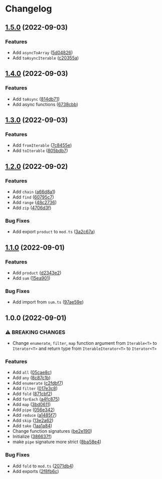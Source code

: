 # Changelog

## [1.5.0](https://github.com/shun-shobon/iter-funcs/compare/1.4.0...1.5.0) (2022-09-03)


### Features

* Add `asyncToArray` ([5d04826](https://github.com/shun-shobon/iter-funcs/commit/5d04826145ecd968b30dbc1d3f04c6056a1b9814))
* Add `toAsyncIterable` ([c20355a](https://github.com/shun-shobon/iter-funcs/commit/c20355ad42bc5d6f60e2c8ce1832d27708afa76a))

## [1.4.0](https://github.com/shun-shobon/iter-funcs/compare/1.3.0...1.4.0) (2022-09-03)


### Features

* Add `toAsync` ([814db71](https://github.com/shun-shobon/iter-funcs/commit/814db71b43785a040e3e7566caad37c4d666fa26))
* Add async functions ([6738cbb](https://github.com/shun-shobon/iter-funcs/commit/6738cbb3c326aa83a57035f132e9d9223eeccc2e))

## [1.3.0](https://github.com/shun-shobon/iter-funcs/compare/1.2.0...1.3.0) (2022-09-03)


### Features

* Add `fromIterable` ([7c8455e](https://github.com/shun-shobon/iter-funcs/commit/7c8455e164be70161e11184188e8275ac4b77e5b))
* Add `toIterable` ([805bdb7](https://github.com/shun-shobon/iter-funcs/commit/805bdb748285f7afba8af2e885d4c4f8c1676bc6))

## [1.2.0](https://github.com/shun-shobon/iter-funcs/compare/1.1.0...1.2.0) (2022-09-02)


### Features

* Add `chain` ([a66d8a1](https://github.com/shun-shobon/iter-funcs/commit/a66d8a14e6c43aff354bd6217092111fbb68b5df))
* Add `find` ([60795c7](https://github.com/shun-shobon/iter-funcs/commit/60795c7390a1132842b42d7f89b79cb1f8b7d6cf))
* Add `range` ([48c2736](https://github.com/shun-shobon/iter-funcs/commit/48c2736011d6e16a42749759530ced51c134813f))
* Add `zip` ([4706d3f](https://github.com/shun-shobon/iter-funcs/commit/4706d3faffc398253f258df86f9d535c29e97def))


### Bug Fixes

* Add export `product` to `mod.ts` ([3a2c67a](https://github.com/shun-shobon/iter-funcs/commit/3a2c67a5e5cc256bbe9ff990d6b4a9dd6c27a79b))

## [1.1.0](https://github.com/shun-shobon/iter-funcs/compare/1.0.0...1.1.0) (2022-09-01)


### Features

* Add `product` ([d2343e2](https://github.com/shun-shobon/iter-funcs/commit/d2343e2be32de46bdec8b2662d0fe4c7550de35c))
* Add `sum` ([15ea901](https://github.com/shun-shobon/iter-funcs/commit/15ea901f2264ba98821fe0cd7ec9821f0e43cd1a))


### Bug Fixes

* Add import from `sum.ts` ([97ae59e](https://github.com/shun-shobon/iter-funcs/commit/97ae59e3c4bf7668ba65fae157381f9c61ecbe38))

## 1.0.0 (2022-09-01)


### ⚠ BREAKING CHANGES

* Change `enumerate`, `filter`, `map` function argument from `Iterable<T>` to `Iterator<T>` and return type from `IterableIterator<T>` to `Iterator<T>`

### Features

* Add `all` ([05cae8c](https://github.com/shun-shobon/iter-funcs/commit/05cae8c0f7de8c416cc848d89a19cb2429cc5434))
* Add `any` ([8c87c1b](https://github.com/shun-shobon/iter-funcs/commit/8c87c1bc8a85ef8fe08ee2d4f823ede66847bbd7))
* Add `enumerate` ([c2fdbf7](https://github.com/shun-shobon/iter-funcs/commit/c2fdbf7de8c76fd43e4958d3e9edd4419d5ace6c))
* Add `filter` ([017e3c8](https://github.com/shun-shobon/iter-funcs/commit/017e3c8a86a45053dd12fedb521470cc937fcc11))
* Add `fold` ([871cbf2](https://github.com/shun-shobon/iter-funcs/commit/871cbf2d52f3077db1e74529ed1f3b569e5705f6))
* Add `forEach` ([a4fc875](https://github.com/shun-shobon/iter-funcs/commit/a4fc875ffef2751e2a3a816a7a46b8d14c4af4d7))
* Add `map` ([3bd0611](https://github.com/shun-shobon/iter-funcs/commit/3bd06116a4e07f6984514d8069c8dc9a11ee94ea))
* Add `pipe` ([056e342](https://github.com/shun-shobon/iter-funcs/commit/056e3420144c019ba53bad01b223ebcf02e54f5d))
* Add `reduce` ([a1485f7](https://github.com/shun-shobon/iter-funcs/commit/a1485f78558125afaccc140e969e4ea6c8741b3e))
* Add `skip` ([13e2a62](https://github.com/shun-shobon/iter-funcs/commit/13e2a62a95316b8d8e44115739eee6f990337e25))
* Add `take` ([1aa1a84](https://github.com/shun-shobon/iter-funcs/commit/1aa1a845bd0f33cf1e475733b1b870f18aa685cd))
* Change function signatures ([be2e190](https://github.com/shun-shobon/iter-funcs/commit/be2e19034b04561e8c0ad83e03947a55110cedbd))
* Initialize ([386637f](https://github.com/shun-shobon/iter-funcs/commit/386637fab80d19db6872b90187340ba074130a5c))
* make `pipe` signature more strict ([8ba58e4](https://github.com/shun-shobon/iter-funcs/commit/8ba58e4614db11ab72943e947ad8145e97bd2a22))


### Bug Fixes

* Add `fold` to `mod.ts` ([2071db4](https://github.com/shun-shobon/iter-funcs/commit/2071db4e3152f32d4cf908d96676dc7a108f48e1))
* Add exports ([2f8fb6c](https://github.com/shun-shobon/iter-funcs/commit/2f8fb6caf07c746379c358c859c0ead1058718ea))
